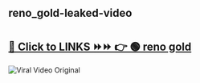 
 ## reno_gold-leaked-video 

# <h2><a href="https://clipsfans.com/reno_gold&ref=git">🔗 Click to LINKS ⏩⏩ 👉 🟢 reno gold </a></h2>

<a href="https://clipsfans.com/reno_gold&ref=git" rel="nofollow" data-target="animated-image.originalLink"><img src="https://i.ibb.co.com/xMMVF88/686577567.gif" alt="Viral Video Original" style="max-width: 100%; display: inline-block;" data-target="animated-image.originalImage"></a>
